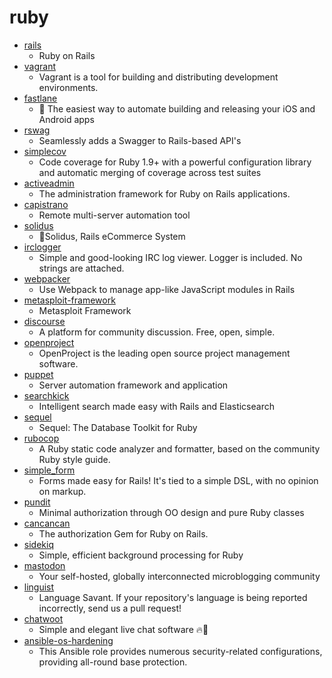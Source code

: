 # ruby
- [rails](https://github.com/rails/rails)
  - Ruby on Rails
- [vagrant](https://github.com/hashicorp/vagrant)
  - Vagrant is a tool for building and distributing development environments.
- [fastlane](https://github.com/fastlane/fastlane)
  - 🚀 The easiest way to automate building and releasing your iOS and Android apps
- [rswag](https://github.com/rswag/rswag)
  - Seamlessly adds a Swagger to Rails-based API's
- [simplecov](https://github.com/colszowka/simplecov)
  - Code coverage for Ruby 1.9+ with a powerful configuration library and automatic merging of coverage across test suites
- [activeadmin](https://github.com/activeadmin/activeadmin)
  - The administration framework for Ruby on Rails applications.
- [capistrano](https://github.com/capistrano/capistrano)
  - Remote multi-server automation tool
- [solidus](https://github.com/solidusio/solidus)
  - 🛒Solidus, Rails eCommerce System
- [irclogger](https://github.com/whitequark/irclogger)
  - Simple and good-looking IRC log viewer. Logger is included. No strings are attached.
- [webpacker](https://github.com/rails/webpacker)
  - Use Webpack to manage app-like JavaScript modules in Rails
- [metasploit-framework](https://github.com/rapid7/metasploit-framework)
  - Metasploit Framework
- [discourse](https://github.com/discourse/discourse)
  - A platform for community discussion. Free, open, simple.
- [openproject](https://github.com/opf/openproject)
  - OpenProject is the leading open source project management software.
- [puppet](https://github.com/puppetlabs/puppet)
  - Server automation framework and application
- [searchkick](https://github.com/ankane/searchkick)
  - Intelligent search made easy with Rails and Elasticsearch
- [sequel](https://github.com/jeremyevans/sequel)
  - Sequel: The Database Toolkit for Ruby
- [rubocop](https://github.com/rubocop-hq/rubocop)
  - A Ruby static code analyzer and formatter, based on the community Ruby style guide.
- [simple_form](https://github.com/heartcombo/simple_form)
  - Forms made easy for Rails! It's tied to a simple DSL, with no opinion on markup.
- [pundit](https://github.com/varvet/pundit)
  - Minimal authorization through OO design and pure Ruby classes
- [cancancan](https://github.com/CanCanCommunity/cancancan)
  - The authorization Gem for Ruby on Rails.
- [sidekiq](https://github.com/mperham/sidekiq)
  - Simple, efficient background processing for Ruby
- [mastodon](https://github.com/tootsuite/mastodon)
  - Your self-hosted, globally interconnected microblogging community
- [linguist](https://github.com/github/linguist)
  - Language Savant. If your repository's language is being reported incorrectly, send us a pull request!
- [chatwoot](https://github.com/chatwoot/chatwoot)
  - Simple and elegant live chat software 🔥💬
- [ansible-os-hardening](https://github.com/dev-sec/ansible-os-hardening)
  - This Ansible role provides numerous security-related configurations, providing all-round base protection.
